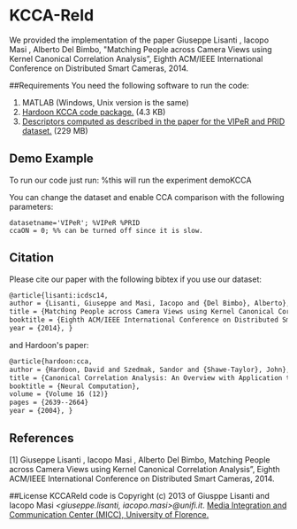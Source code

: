 KCCA-ReId
========

We provided the implementation of the paper Giuseppe Lisanti , Iacopo Masi , Alberto Del Bimbo, "Matching People across Camera Views using Kernel Canonical Correlation Analysis”, Eighth ACM/IEEE International Conference on Distributed Smart Cameras, 2014.

##Requirements 
You need the following software to run the code:

1. MATLAB (Windows, Unix version is the same)
2. [Hardoon KCCA code package.](http://www.davidroihardoon.com/Professional/Code_files/kcca_package.tar.gz) (4.3 KB)
3. [Descriptors computed as described in the paper for the VIPeR and PRID dataset.](http://www.micc.unifi.it/lisanti/downloads/kccareid_data.zip) (229 MB)


## Demo Example
To run our code just run:
	%this will run the experiment
	demoKCCA
	
You can change the dataset and enable CCA comparison with the following parameters:

  	datasetname='VIPeR'; %VIPeR %PRID
  	ccaON = 0; %% can be turned off since it is slow.




## Citation

Please cite our paper with the following bibtex if you use our dataset:

``` latex
@article{lisanti:icdsc14,
author = {Lisanti, Giuseppe and Masi, Iacopo and {Del Bimbo}, Alberto},
title = {Matching People across Camera Views using Kernel Canonical Correlation Analysis},
booktitle = {Eighth ACM/IEEE International Conference on Distributed Smart Cameras},
year = {2014}, }
``` 

and Hardoon's paper:

``` latex
@article{hardoon:cca,
author = {Hardoon, David and Szedmak, Sandor and {Shawe-Taylor}, John},
title = {Canonical Correlation Analysis: An Overview with Application to Learning Methods},
booktitle = {Neural Computation},
volume = {Volume 16 (12)}
pages = {2639--2664}
year = {2004}, }
```


## References

[1] Giuseppe Lisanti , Iacopo Masi , Alberto Del Bimbo, Matching People across Camera Views using Kernel Canonical Correlation Analysis”, Eighth ACM/IEEE International Conference on Distributed Smart Cameras, 2014.

##License
KCCAReId code is Copyright (c) 2013 of  Giusppe Lisanti and Iacopo Masi *\<giuseppe.lisanti, iacopo.masi\>@unifi.it*.
[Media Integration and Communication Center (MICC), University of Florence. ](http://www.micc.unifi.it/vim)

